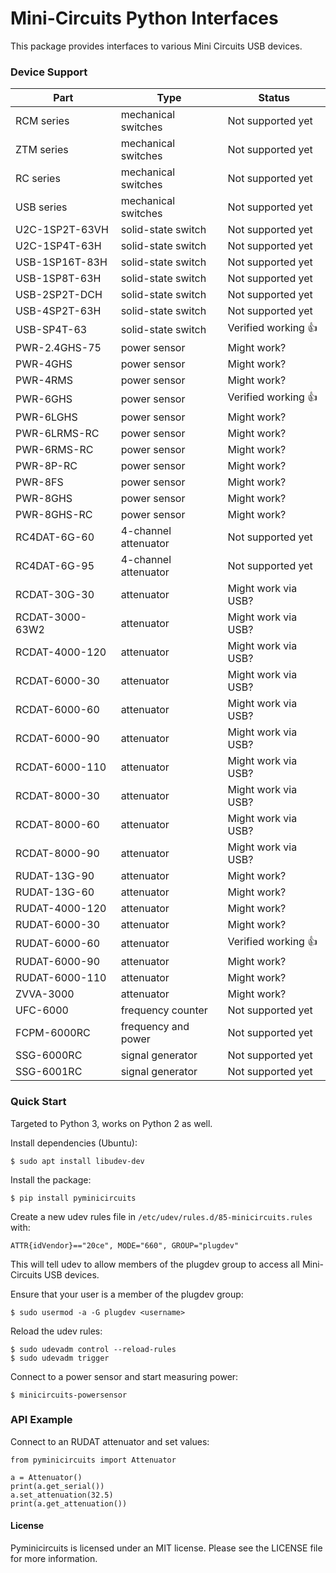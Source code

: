 # Mini-Circuits Python Interfaces

This package provides interfaces to various Mini Circuits USB devices.

### Device Support

| Part            | Type                  | Status                |
|-----------------|-----------------------|-----------------------|
| RCM series      | mechanical switches   | Not supported yet     |
| ZTM series      | mechanical switches   | Not supported yet     |
| RC series       | mechanical switches   | Not supported yet     |
| USB series      | mechanical switches   | Not supported yet     |
| U2C-1SP2T-63VH  | solid-state switch    | Not supported yet     |
| U2C-1SP4T-63H   | solid-state switch    | Not supported yet     |
| USB-1SP16T-83H  | solid-state switch    | Not supported yet     |
| USB-1SP8T-63H   | solid-state switch    | Not supported yet     |
| USB-2SP2T-DCH   | solid-state switch    | Not supported yet     |
| USB-4SP2T-63H   | solid-state switch    | Not supported yet     |
| USB-SP4T-63     | solid-state switch    | Verified working :+1: |
| PWR-2.4GHS-75   | power sensor          | Might work?           |
| PWR-4GHS        | power sensor          | Might work?           |
| PWR-4RMS        | power sensor          | Might work?           |
| PWR-6GHS        | power sensor          | Verified working :+1: |
| PWR-6LGHS       | power sensor          | Might work?           |
| PWR-6LRMS-RC    | power sensor          | Might work?           |
| PWR-6RMS-RC     | power sensor          | Might work?           |
| PWR-8P-RC       | power sensor          | Might work?           |
| PWR-8FS         | power sensor          | Might work?           |
| PWR-8GHS        | power sensor          | Might work?           |
| PWR-8GHS-RC     | power sensor          | Might work?           |
| RC4DAT-6G-60    | 4-channel attenuator  | Not supported yet     |
| RC4DAT-6G-95    | 4-channel attenuator  | Not supported yet     |
| RCDAT-30G-30    | attenuator            | Might work via USB?   |
| RCDAT-3000-63W2 | attenuator            | Might work via USB?   |
| RCDAT-4000-120  | attenuator            | Might work via USB?   |
| RCDAT-6000-30   | attenuator            | Might work via USB?   |
| RCDAT-6000-60   | attenuator            | Might work via USB?   |
| RCDAT-6000-90   | attenuator            | Might work via USB?   |
| RCDAT-6000-110  | attenuator            | Might work via USB?   |
| RCDAT-8000-30   | attenuator            | Might work via USB?   |
| RCDAT-8000-60   | attenuator            | Might work via USB?   |
| RCDAT-8000-90   | attenuator            | Might work via USB?   |
| RUDAT-13G-90    | attenuator            | Might work?           |
| RUDAT-13G-60    | attenuator            | Might work?           |
| RUDAT-4000-120  | attenuator            | Might work?           |
| RUDAT-6000-30   | attenuator            | Might work?           |
| RUDAT-6000-60   | attenuator            | Verified working :+1: |
| RUDAT-6000-90   | attenuator            | Might work?           |
| RUDAT-6000-110  | attenuator            | Might work?           |
| ZVVA-3000       | attenuator            | Might work?           |
| UFC-6000        | frequency counter     | Not supported yet     |
| FCPM-6000RC     | frequency and power   | Not supported yet     |
| SSG-6000RC      | signal generator      | Not supported yet     |
| SSG-6001RC      | signal generator      | Not supported yet     |


### Quick Start

Targeted to Python 3, works on Python 2 as well.

Install dependencies (Ubuntu):

    $ sudo apt install libudev-dev

Install the package:

    $ pip install pyminicircuits

Create a new udev rules file in ``/etc/udev/rules.d/85-minicircuits.rules``
with:

    ATTR{idVendor}=="20ce", MODE="660", GROUP="plugdev"

This will tell udev to allow members of the plugdev group to access all
Mini-Circuits USB devices.

Ensure that your user is a member of the plugdev group:

    $ sudo usermod -a -G plugdev <username>

Reload the udev rules:

    $ sudo udevadm control --reload-rules
    $ sudo udevadm trigger

Connect to a power sensor and start measuring power:

    $ minicircuits-powersensor

### API Example

Connect to an RUDAT attenuator and set values:

    from pyminicircuits import Attenuator

    a = Attenuator()
    print(a.get_serial())
    a.set_attenuation(32.5)
    print(a.get_attenuation())

#### License

Pyminicircuits is licensed under an MIT license. Please see the LICENSE file
for more information.

